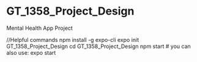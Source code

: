 # GT_1358_Project_Design

Mental Health App Project

//Helpful commands
npm install -g expo-cli
expo init GT_1358_Project_Design
cd GT_1358_Project_Design
npm start # you can also use: expo start
